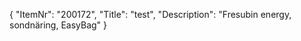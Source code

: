 {
  "ItemNr": "200172",
  "Title": "test",
  "Description": "Fresubin energy, sondnäring, EasyBag"
}